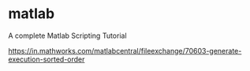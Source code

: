 # matlab
A complete Matlab Scripting Tutorial 


https://in.mathworks.com/matlabcentral/fileexchange/70603-generate-execution-sorted-order
